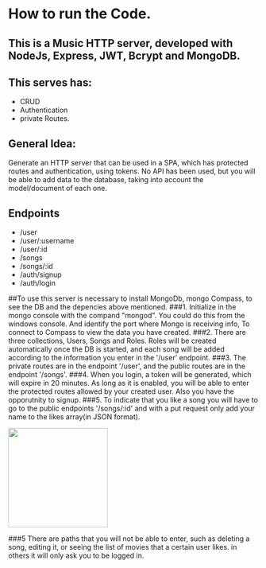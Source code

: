 # How to run the Code.

## This is a Music HTTP server, developed with NodeJs, Express, JWT, Bcrypt and MongoDB.

## This serves has:
- CRUD
- Authentication
- private Routes.

## General Idea:
Generate an HTTP server that can be used in a SPA, which has protected routes and authentication, using tokens. 
No API has been used, but you will be able to add data to the database, taking into account the model/document of each one.

## Endpoints
 - /user
 - /user/:username
 - /user/:id
 - /songs
 - /songs/:id
 - /auth/signup
 - /auth/login

##To use this server is necessary to install MongoDb, mongo Compass, to see the DB and the depencies above mentioned.
###1. Initialize in the mongo console with the compand "mongod". You could do this from the windows console. And identify the port where Mongo is receiving  info, To connect to Compass to view the data you have created. 
###2. There are three collections, Users, Songs and Roles. Roles will be created automatically once the DB is started, and each song will be added according to the information you enter in the '/user' endpoint.
###3. The private routes are in the endpoint '/user', and the public routes are in the endpoint '/songs'.
###4. When you login, a token will be generated, which will expire in 20 minutes. As long as it is enabled, you will be able to enter the protected routes allowed by your created user. Also you have the opporutnity to signup.
###5. To indicate that you like a song you will have to go to the public endpoints '/songs/:id' and with a put request only add your name to the likes array(in JSON format). 

  <div>
  <img height="200" src="/src/Assets/Screenhot_1.png" />
  </div> 

###5 There are paths that you will not be able to enter, such as deleting a song, editing it, or seeing the list of movies that a certain user likes. in others it will only ask you to be logged in.
